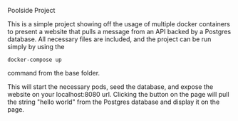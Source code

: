 Poolside Project

This is a simple project showing off the usage of multiple docker containers to present a website that pulls a message from an API backed by a Postgres database.  All necessary files are included, and the project can be run simply by using the 

```
docker-compose up 
```
command from the base folder.

This will start the necessary pods, seed the database, and expose the website on your localhost:8080 url.  Clicking the button on the page will pull the string "hello world" from the Postgres database and display it on the page.
